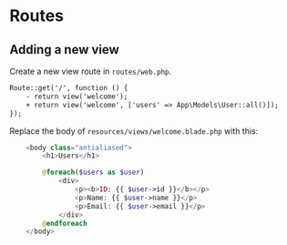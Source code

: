 # Routes

## Adding a new view

Create a new view route in `routes/web.php`.

```diff
Route::get('/', function () {
    - return view('welcome');
    + return view('welcome', ['users' => App\Models\User::all()]);
});
```

Replace the body of `resources/views/welcome.blade.php` with this:


```php
    <body class="antialiased">
        <h1>Users</h1>

        @foreach($users as $user)
            <div>
                <p><b>ID: {{ $user->id }}</b></p>
                <p>Name: {{ $user->name }}</p>
                <p>Email: {{ $user->email }}</p>
            </div>
        @endforeach
    </body>
```
